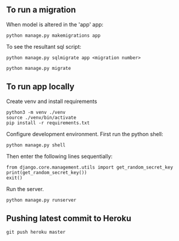 ## To run a migration
When model is altered in the 'app' app:

```
python manage.py makemigrations app
```

To see the resultant sql script:

```
python manage.py sqlmigrate app <migration number>
```

```
python manage.py migrate
```

## To run app locally
Create venv and install requirements
```
python3 -m venv ./venv
source ./venv/bin/activate
pip install -r requirements.txt
```

Configure development environment.
First run the python shell:
```
python manage.py shell
```
Then enter the following lines sequentially:
```
from django.core.management.utils import get_random_secret_key
print(get_random_secret_key())
exit()
```

Run the server.
```
python manage.py runserver
```

## Pushing latest commit to Heroku
```
git push heroku master
```